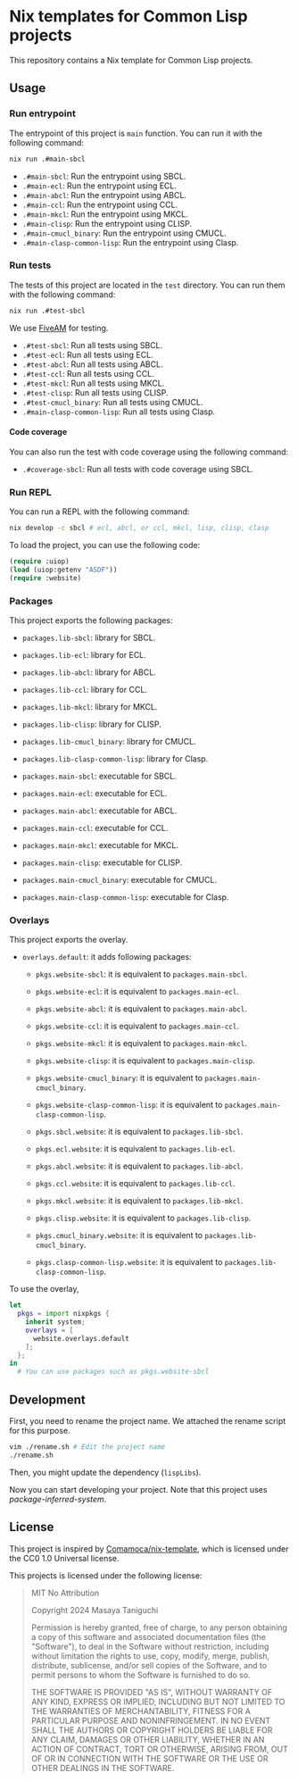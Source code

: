# Nix templates for Common Lisp projects

This repository contains a Nix template for Common Lisp projects.

## Usage

### Run entrypoint

The entrypoint of this project is `main` function.
You can run it with the following command:

```sh
nix run .#main-sbcl
```

- `.#main-sbcl`: Run the entrypoint using SBCL.
- `.#main-ecl`: Run the entrypoint using ECL.
- `.#main-abcl`: Run the entrypoint using ABCL.
- `.#main-ccl`: Run the entrypoint using CCL.
- `.#main-mkcl`: Run the entrypoint using MKCL.
- `.#main-clisp`: Run the entrypoint using CLISP.
- `.#main-cmucl_binary`: Run the entrypoint using CMUCL.
- `.#main-clasp-common-lisp`: Run the entrypoint using Clasp.

### Run tests

The tests of this project are located in the `test` directory.
You can run them with the following command:

```sh
nix run .#test-sbcl
```

We use [FiveAM](https://github.com/lispci/fiveam) for testing.

- `.#test-sbcl`: Run all tests using SBCL.
- `.#test-ecl`: Run all tests using ECL.
- `.#test-abcl`: Run all tests using ABCL.
- `.#test-ccl`: Run all tests using CCL.
- `.#test-mkcl`: Run all tests using MKCL.
- `.#test-clisp`: Run all tests using CLISP.
- `.#test-cmucl_binary`: Run all tests using CMUCL.
- `.#main-clasp-common-lisp`: Run all tests using Clasp.

#### Code coverage

You can also run the test with code coverage using the following command:

- `.#coverage-sbcl`: Run all tests with code coverage using SBCL.

### Run REPL

You can run a REPL with the following command:

```sh
nix develop -c sbcl # ecl, abcl, or ccl, mkcl, lisp, clisp, clasp
```

To load the project, you can use the following code:

```lisp
(require :uiop)
(load (uiop:getenv "ASDF"))
(require :website)
```

### Packages

This project exports the following packages:

- `packages.lib-sbcl`: library for SBCL.
- `packages.lib-ecl`: library for ECL.
- `packages.lib-abcl`: library for ABCL.
- `packages.lib-ccl`: library for CCL.
- `packages.lib-mkcl`: library for MKCL.
- `packages.lib-clisp`: library for CLISP.
- `packages.lib-cmucl_binary`: library for CMUCL.
- `packages.lib-clasp-common-lisp`: library for Clasp.

- `packages.main-sbcl`: executable for SBCL.
- `packages.main-ecl`: executable for ECL.
- `packages.main-abcl`: executable for ABCL.
- `packages.main-ccl`: executable for CCL.
- `packages.main-mkcl`: executable for MKCL.
- `packages.main-clisp`: executable for CLISP.
- `packages.main-cmucl_binary`: executable for CMUCL.
- `packages.main-clasp-common-lisp`: executable for Clasp.

### Overlays

This project exports the overlay.

- `overlays.default`: it adds following packages:
  - `pkgs.website-sbcl`: it is equivalent to `packages.main-sbcl`.
  - `pkgs.website-ecl`: it is equivalent to `packages.main-ecl`.
  - `pkgs.website-abcl`: it is equivalent to `packages.main-abcl`.
  - `pkgs.website-ccl`: it is equivalent to `packages.main-ccl`.
  - `pkgs.website-mkcl`: it is equivalent to `packages.main-mkcl`.
  - `pkgs.website-clisp`: it is equivalent to `packages.main-clisp`.
  - `pkgs.website-cmucl_binary`: it is equivalent to `packages.main-cmucl_binary`.
  - `pkgs.website-clasp-common-lisp`: it is equivalent to `packages.main-clasp-common-lisp`.

  - `pkgs.sbcl.website`: it is equivalent to `packages.lib-sbcl`.
  - `pkgs.ecl.website`: it is equivalent to `packages.lib-ecl`.
  - `pkgs.abcl.website`: it is equivalent to `packages.lib-abcl`.
  - `pkgs.ccl.website`: it is equivalent to `packages.lib-ccl`.
  - `pkgs.mkcl.website`: it is equivalent to `packages.lib-mkcl`.
  - `pkgs.clisp.website`: it is equivalent to `packages.lib-clisp`.
  - `pkgs.cmucl_binary.website`: it is equivalent to `packages.lib-cmucl_binary`.
  - `pkgs.clasp-common-lisp.website`: it is equivalent to `packages.lib-clasp-common-lisp`.

To use the overlay,

```nix
let
  pkgs = import nixpkgs {
    inherit system;
    overlays = [
      website.overlays.default
    ];
  };
in
  # You can use packages such as pkgs.website-sbcl
```

## Development

First, you need to rename the project name.
We attached the rename script for this purpose.

```sh
vim ./rename.sh # Edit the project name
./rename.sh
```

Then, you might update the dependency (`lispLibs`).

Now you can start developing your project.
Note that this project uses _package-inferred-system_.

## License

This project is inspired by
[Comamoca/nix-template](https://github.com/Comamoca/scaffold/tree/main/cl-nix),
which is licensed under the CC0 1.0 Universal license.

This projects is licensed under the following license:

>
> MIT No Attribution
>
> Copyright 2024 Masaya Taniguchi
>
> Permission is hereby granted, free of charge, to any person obtaining a copy of this
> software and associated documentation files (the "Software"), to deal in the Software
> without restriction, including without limitation the rights to use, copy, modify,
> merge, publish, distribute, sublicense, and/or sell copies of the Software, and to
> permit persons to whom the Software is furnished to do so.
>
> THE SOFTWARE IS PROVIDED "AS IS", WITHOUT WARRANTY OF ANY KIND, EXPRESS OR IMPLIED,
> INCLUDING BUT NOT LIMITED TO THE WARRANTIES OF MERCHANTABILITY, FITNESS FOR A
> PARTICULAR PURPOSE AND NONINFRINGEMENT. IN NO EVENT SHALL THE AUTHORS OR COPYRIGHT
> HOLDERS BE LIABLE FOR ANY CLAIM, DAMAGES OR OTHER LIABILITY, WHETHER IN AN ACTION
> OF CONTRACT, TORT OR OTHERWISE, ARISING FROM, OUT OF OR IN CONNECTION WITH THE
> SOFTWARE OR THE USE OR OTHER DEALINGS IN THE SOFTWARE.

